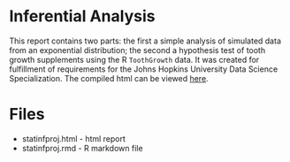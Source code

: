 # Inferential Analysis

This report contains two parts: the first a simple analysis of simulated data from an exponential distribution; 
the second a hypothesis test of tooth growth supplements using the R `ToothGrowth` data.
It was created for fulfillment of requirements for the Johns Hopkins University Data Science Specialization.
The compiled html can be viewed [here](https://htmlpreview.github.io/?https://github.com/msieviec/inf_analysis/blob/master/statinfproj.html).

# Files

* statinfproj.html - html report
* statinfproj.rmd - R markdown file
